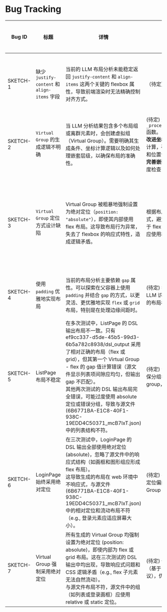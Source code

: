 # Bug Tracking

| Bug ID | 标题 | 详情 | 解决方案 | 注意事项 | 期望值 | 状态 | 严重级别 | 优先级 |
| --- | --- | --- | --- | --- | --- | --- | --- | --- |
| SKETCH-1 | 缺少 `justify-content` 和 `align-items` 字段 | 当前的 LLM 布局分析未能稳定返回 `justify-content` 和 `align-items` 这两个关键的 flexbox 属性，导致前端渲染时无法精确控制对齐方式。 | （待定） | （待定） | LLM 能够稳定返回完整的 flexbox 属性，包括 `justify-content` 和 `align-items` | 新建 | S2 一般 | P1 |
| SKETCH-2 | `Virtual Group` 的生成逻辑不明确 | 当 LLM 分析结果包含多个布局组或离群元素时，会创建虚拟组（Virtual Group）。需要明确其生成条件、坐标计算逻辑以及如何处理嵌套层级，以确保布局的准确性。 | (待定) 进一步分析和重构 `_process_llm_layout_analysis` 函数。<br>**改进坐标计算逻辑**：优化边界框计算，确保Virtual Group的尺寸和位置计算准确。<br>**完善嵌套层级处理**：添加层级深度检查，避免坐标累积误差。 | (待定) | Virtual Group 的生成条件明确，坐标计算准确，嵌套层级处理正确 | 新建 | S1 严重 | P1 |
| SKETCH-3 | `Virtual Group` 定位方式设计缺陷 | Virtual Group 被粗暴地强制设置为绝对定位（`position: "absolute"`），即使其内部使用 flex 布局。这导致布局行为异常，失去了 flexbox 的响应式特性，造成逻辑矛盾。 | 根据布局类型智能选择定位方式，避免强制使用绝对定位。对于 flex 布局的 Virtual Group，应使用相对定位或静态定位。 | 当前 Virtual Group 同时包含 flex 布局属性和绝对定位，这在 CSS 中是不合理的。需要根据实际布局需求选择合适的定位方式。 | Virtual Group 根据布局类型智能选择定位方式，保持响应式特性 | 新建 | S1 严重 | P0 |
| SKETCH-4 | 使用 `padding` 优雅地实现布局 | 当前的布局分析主要依赖 `gap` 属性。可以探索在父容器上使用 `padding` 并结合 `gap` 的方式，以更灵活、更优雅地实现 `flex` 或 `grid` 布局，特别是在处理边缘间距时。 | (待定) 探索在提示词中引导 LLM 识别可以转换为 `padding` 的布局模式。 | （待定） | 能够智能识别并使用 `padding` 和 `gap` 组合实现更优雅的布局 | 新建 | S3 轻微 | P2 |
| SKETCH-5 | ListPage 布局不稳定 | 在多次测试中，ListPage 的 DSL 输出布局不一致。只有 ef9cc337-d5de-45b5-99d3-6b5a782c8938/dsl_output 采用了相对正确的布局（flex 或 grid），但其第一个 Virtual Group - flex 的 gap 值计算错误（源文件显示列表项间隙应均匀，但输出 gap 不匹配）。<br>其他两次测试的 DSL 输出布局完全错误，可能过度使用 absolute 定位或错误分组，导致与源文件 (6B6771BA-E1C8-40F1-938C-19EDD4C50371_mcB7IxT.json) 中的列表结构不符。 | (待定) 优化 LLM 分步调用，确保分组步骤优先单一 flex group，并准确计算 gap。 | 可能与 LLM 输出不确定性相关，需要更多测试数据。 | ListPage 布局稳定一致，正确识别布局，并准确计算 gap 值 | 新建 | S1 严重 | P0 |
| SKETCH-6 | LoginPage 始终采用绝对定位 | 在三次测试中，LoginPage 的 DSL 输出全部使用绝对定位 (absolute)，忽略了源文件中的响应式结构（如画框和图形组应形成 flex 布局）。<br>这导致生成的布局在 web 环境中不响应式，与源文件 (6B6771BA-E1C8-40F1-938C-19EDD4C50371_mcB7IxT.json) 中的相对定位和流动布局不符（e.g., 登录元素应适应屏幕大小）。 | (待定) 在提示词中强化 relative 定位偏好，并检查代码中 Virtual Group 的定位逻辑。 | 可能源于 LLM 未正确识别主布局 group，导致 fallback 到 absolute。 | LoginPage 能够正确识别响应式结构，使用 flex 布局而非绝对定位 | 新建 | S1 严重 | P0 |
| SKETCH-7 | Virtual Group 强制采用绝对定位 | 所有生成的 Virtual Group 均强制设置为绝对定位 (position: absolute)，即使内部为 flex 或 grid 布局。这在三次测试的 DSL 输出中均出现，导致响应式问题和 CSS 逻辑矛盾（e.g., flex 子元素无法自然流动）。<br>与源文件布局不符，源文件中的组（如列表或登录画框）应使用 relative 或 static 定位。 | (待定) 修改代码动态选择定位（基于 LLM 的 position 建议），优先 relative。 | 这会放大其他布局 bug，尤其在混合场景中。 | Virtual Group 能够根据布局类型动态选择定位方式，保持 CSS 逻辑一致性 | 新建 | S1 严重 | P0 |